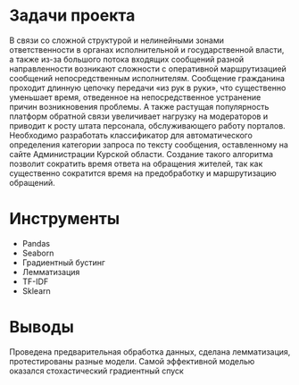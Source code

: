 # Задачи проекта #

В связи со сложной структурой и нелинейными зонами ответственности в органах исполнительной и государственной власти, а также из-за большого потока входящих сообщений разной направленности возникают сложности с оперативной маршрутизацией сообщений непосредственным исполнителям. Сообщение гражданина проходит длинную цепочку передачи «из рук в руки», что существенно уменьшает время, отведенное на непосредственное устранение причин возникновения проблемы. А также растущая популярность платформ обратной связи увеличивает нагрузку на модераторов и приводит к росту штата персонала, обслуживающего работу порталов. Необходимо разработать классификатор для автоматического определения категории запроса по тексту сообщения, оставленному на сайте Администрации Курской области. Создание такого алгоритма позволит сократить время ответа на обращения жителей, так как существенно сократится время на предобработку и маршрутизацию обращений.

# Инструменты #

- Pandas
- Seaborn
- Градиентный бустинг
- Лемматизация
- TF-IDF
- Sklearn

# Выводы #

Проведена предварительная обработка данных, сделана лемматизация, протестированы разные модели. Самой эффективной моделью оказался стохастический градиентный спуск

